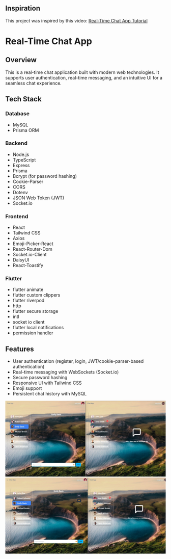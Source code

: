 ## Inspiration  
This project was inspired by this video: [Real-Time Chat App Tutorial](https://www.youtube.com/watch?v=ntKkVrQqBYY&t=14591s)


# Real-Time Chat App

## Overview
This is a real-time chat application built with modern web technologies. It supports user authentication, real-time messaging, and an intuitive UI for a seamless chat experience.

## Tech Stack

### Database
- MySQL
- Prisma ORM

### Backend
- Node.js
- TypeScript
- Express
- Prisma
- Bcrypt (for password hashing)
- Cookie-Parser
- CORS
- Dotenv
- JSON Web Token (JWT)
- Socket.io

### Frontend
- React
- Tailwind CSS
- Axios
- Emoji-Picker-React
- React-Router-Dom
- Socket.io-Client
- DaisyUI
- React-Toastify

### Flutter
- flutter animate
- flutter custom clippers
- flutter riverpod
- http
- flutter secure storage
- intl
- socket io client
- flutter local notifications
- permission handler

## Features
- User authentication (register, login, JWT/cookie-parser-based authentication)
- Real-time messaging with WebSockets (Socket.io)
- Secure password hashing
- Responsive UI with Tailwind CSS
- Emoji support
- Persistent chat history with MySQL



![chat1](frontend/public/chat.jpg)
![chat2](frontend/public/chat2.jpg)